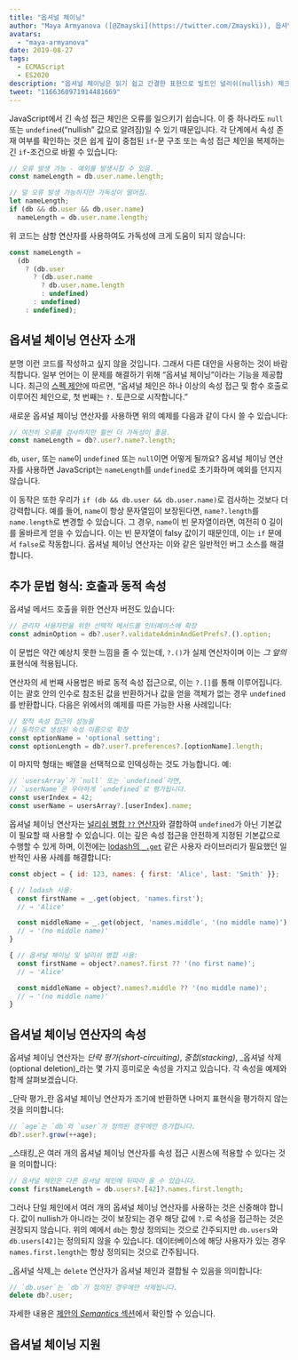 ```yaml
---
title: "옵셔널 체이닝"
author: "Maya Armyanova ([@Zmayski](https://twitter.com/Zmayski)), 옵셔널 체인의 브레이커"
avatars:
  - "maya-armyanova"
date: 2019-08-27
tags:
  - ECMAScript
  - ES2020
description: "옵셔널 체이닝은 읽기 쉽고 간결한 표현으로 빌트인 널리쉬(nullish) 체크를 포함한 속성 접근을 가능하게 합니다."
tweet: "1166360971914481669"
---
```

JavaScript에서 긴 속성 접근 체인은 오류를 일으키기 쉽습니다. 이 중 하나라도 `null` 또는 `undefined`(“nullish” 값으로 알려짐)일 수 있기 때문입니다. 각 단계에서 속성 존재 여부를 확인하는 것은 쉽게 깊이 중첩된 `if`-문 구조 또는 속성 접근 체인을 복제하는 긴 `if`-조건으로 바뀔 수 있습니다:

<!--truncate-->
```js
// 오류 발생 가능 - 예외를 발생시킬 수 있음.
const nameLength = db.user.name.length;

// 덜 오류 발생 가능하지만 가독성이 떨어짐.
let nameLength;
if (db && db.user && db.user.name)
  nameLength = db.user.name.length;
```

위 코드는 삼항 연산자를 사용하여도 가독성에 크게 도움이 되지 않습니다:

```js
const nameLength =
  (db
    ? (db.user
      ? (db.user.name
        ? db.user.name.length
        : undefined)
      : undefined)
    : undefined);
```

## 옵셔널 체이닝 연산자 소개

분명 이런 코드를 작성하고 싶지 않을 것입니다. 그래서 다른 대안을 사용하는 것이 바람직합니다. 일부 언어는 이 문제를 해결하기 위해 “옵셔널 체이닝”이라는 기능을 제공합니다. 최근의 [스펙 제안](https://github.com/tc39/proposal-optional-chaining)에 따르면, “옵셔널 체인은 하나 이상의 속성 접근 및 함수 호출로 이루어진 체인으로, 첫 번째는 `?.` 토큰으로 시작합니다.”

새로운 옵셔널 체이닝 연산자를 사용하면 위의 예제를 다음과 같이 다시 쓸 수 있습니다:

```js
// 여전히 오류를 검사하지만 훨씬 더 가독성이 좋음.
const nameLength = db?.user?.name?.length;
```

`db`, `user`, 또는 `name`이 `undefined` 또는 `null`이면 어떻게 될까요? 옵셔널 체이닝 연산자를 사용하면 JavaScript는 `nameLength`를 `undefined`로 초기화하며 예외를 던지지 않습니다.

이 동작은 또한 우리가 `if (db && db.user && db.user.name)`로 검사하는 것보다 더 강력합니다. 예를 들어, `name`이 항상 문자열임이 보장된다면, `name?.length`를 `name.length`로 변경할 수 있습니다. 그 경우, `name`이 빈 문자열이라면, 여전히 0 길이를 올바르게 얻을 수 있습니다. 이는 빈 문자열이 falsy 값이기 때문인데, 이는 `if` 문에서 `false`로 작동합니다. 옵셔널 체이닝 연산자는 이와 같은 일반적인 버그 소스를 해결합니다.

## 추가 문법 형식: 호출과 동적 속성

옵셔널 메서드 호출을 위한 연산자 버전도 있습니다:

```js
// 관리자 사용자만을 위한 선택적 메서드를 인터페이스에 확장
const adminOption = db?.user?.validateAdminAndGetPrefs?.().option;
```

이 문법은 약간 예상치 못한 느낌을 줄 수 있는데, `?.()`가 실제 연산자이며 이는 _그 앞의_ 표현식에 적용됩니다.

연산자의 세 번째 사용법은 바로 동적 속성 접근으로, 이는 `?.[]`를 통해 이루어집니다. 이는 괄호 안의 인수로 참조된 값을 반환하거나 값을 얻을 객체가 없는 경우 `undefined`를 반환합니다. 다음은 위에서의 예제를 따른 가능한 사용 사례입니다:

```js
// 정적 속성 접근의 성능을
// 동적으로 생성된 속성 이름으로 확장
const optionName = 'optional setting';
const optionLength = db?.user?.preferences?.[optionName].length;
```

이 마지막 형태는 배열을 선택적으로 인덱싱하는 것도 가능합니다. 예:

```js
// `usersArray`가 `null` 또는 `undefined`라면,
// `userName`은 우아하게 `undefined`로 평가됩니다.
const userIndex = 42;
const userName = usersArray?.[userIndex].name;
```

옵셔널 체이닝 연산자는 [널리쉬 병합 `??` 연산자](/features/nullish-coalescing)와 결합하여 `undefined`가 아닌 기본값이 필요할 때 사용할 수 있습니다. 이는 깊은 속성 접근을 안전하게 지정된 기본값으로 수행할 수 있게 하며, 이전에는 [lodash의 `_.get`](https://lodash.dev/docs/4.17.15#get) 같은 사용자 라이브러리가 필요했던 일반적인 사용 사례를 해결합니다:

```js
const object = { id: 123, names: { first: 'Alice', last: 'Smith' }};

{ // lodash 사용:
  const firstName = _.get(object, 'names.first');
  // → 'Alice'

  const middleName = _.get(object, 'names.middle', '(no middle name)');
  // → '(no middle name)'
}

{ // 옵셔널 체이닝 및 널리쉬 병합 사용:
  const firstName = object?.names?.first ?? '(no first name)';
  // → 'Alice'

  const middleName = object?.names?.middle ?? '(no middle name)';
  // → '(no middle name)'
}
```

## 옵셔널 체이닝 연산자의 속성

옵셔널 체이닝 연산자는 _단락 평가(short-circuiting)_, _중첩(stacking)_, _옵셔널 삭제(optional deletion)_라는 몇 가지 흥미로운 속성을 가지고 있습니다. 각 속성을 예제와 함께 살펴보겠습니다.

_단락 평가_란 옵셔널 체이닝 연산자가 조기에 반환하면 나머지 표현식을 평가하지 않는 것을 의미합니다:

```js
// `age`는 `db`와 `user`가 정의된 경우에만 증가합니다.
db?.user?.grow(++age);
```

_스태킹_은 여러 개의 옵셔널 체이닝 연산자를 속성 접근 시퀀스에 적용할 수 있다는 것을 의미합니다:

```js
// 옵셔널 체인은 다른 옵셔널 체인에 뒤따라 올 수 있습니다.
const firstNameLength = db.users?.[42]?.names.first.length;
```

그러나 단일 체인에서 여러 개의 옵셔널 체이닝 연산자를 사용하는 것은 신중해야 합니다. 값이 nullish가 아니라는 것이 보장되는 경우 해당 값에 `?.`로 속성을 접근하는 것은 권장되지 않습니다. 위의 예에서 `db`는 항상 정의되는 것으로 간주되지만 `db.users`와 `db.users[42]`는 정의되지 않을 수 있습니다. 데이터베이스에 해당 사용자가 있는 경우 `names.first.length`는 항상 정의되는 것으로 간주됩니다.

_옵셔널 삭제_는 `delete` 연산자가 옵셔널 체인과 결합될 수 있음을 의미합니다:

```js
// `db.user`는 `db`가 정의된 경우에만 삭제됩니다.
delete db?.user;
```

자세한 내용은 [제안의 _Semantics_ 섹션](https://github.com/tc39/proposal-optional-chaining#semantics)에서 확인할 수 있습니다.

## 옵셔널 체이닝 지원

<feature-support chrome="80 https://bugs.chromium.org/p/v8/issues/detail?id=9553"
                 firefox="74 https://bugzilla.mozilla.org/show_bug.cgi?id=1566143"
                 safari="13.1 https://bugs.webkit.org/show_bug.cgi?id=200199"
                 nodejs="14 https://medium.com/@nodejs/node-js-version-14-available-now-8170d384567e"
                 babel="yes https://babeljs.io/docs/en/babel-plugin-proposal-optional-chaining"></feature-support>
